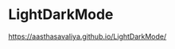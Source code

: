 # LightDarkMode
<a href="https://aasthasavaliya.github.io/LightDarkMode/">https://aasthasavaliya.github.io/LightDarkMode/</a>
 
